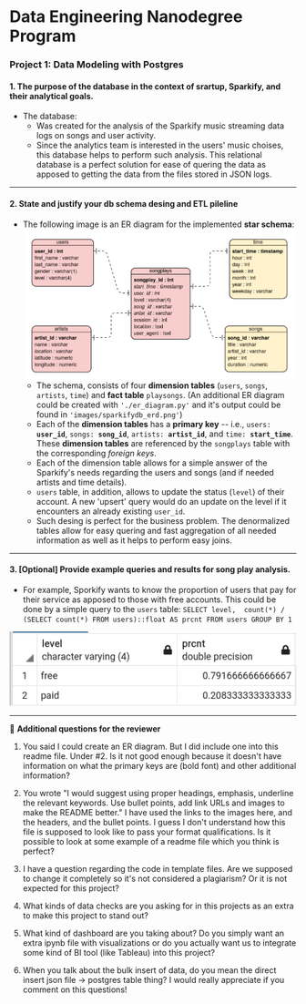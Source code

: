 <h1>Data Engineering Nanodegree Program</h1>
<h3>Project 1: Data Modeling with Postgres</h3>

<h4>1. The purpose of the database in the context of srartup, Sparkify, and their analytical goals.</h4>

* The database:
    * Was created for the analysis of the Sparkify music streaming data logs on songs and user activity.
    * Since the analytics team is interested in the users' music choises, this database helps to perform such analysis. This relational database is a perfect solution for ease of quering the data as apposed to getting the data from the files stored in JSON logs.

***

<h4>2. State and justify your db schema desing and ETL pileline</h4>

* The following image is an ER diagram for the implemented **star schema**:
![Star Schema](images/star_schema.png)
    * The schema, consists of four **dimension tables** (`users`, `songs`, `artists`, `time`) and **fact table** `playsongs`. (An additional ER diagram could be created with `'./er_diagram.py'` and it's output could be found in `'images/sparkifydb_erd.png'`)
    * Each of the **dimension tables** has a **primary key** -- i.e., `users: `**`user_id`**, `songs: `**`song_id`**, `artists: `**`artist_id`**, and `time: `**`start_time`**. These **dimension tables** are referenced by the `songplays` table with the corresponding _foreign keys_. 
    * Each of the dimension table allows for a simple answer of the Sparkify's needs regarding the users and songs (and if needed artists and time details).
    * `users` table, in addition, allows to update the status (`level`) of their account. A new 'upsert' query would do an update on the level if it encounters an already existing `user_id`.
    * Such desing is perfect for the business problem. The denormalized tables allow for easy quering and fast aggregation of all needed information as well as it helps to perform easy joins. 

***

<h4>3. [Optional] Provide example queries and results for song play analysis.</h4>

* For example, Sporkify wants to know the proportion of users that pay for their service as apposed to those with free accounts. This could be done by a simple query to the `users` table:
`SELECT level, 
        count(*) / (SELECT count(*) FROM users)::float AS prcnt
 FROM users
 GROUP BY 1`
 
![level percent](images/level_prcnt.png)
<br>
___

:bell: **Additional questions for the reviewer**
1) You said I could create an ER diagram. But I did include one into this readme file. Under #2. Is it not good enough because it doesn't have information on what the primary keys are (bold font) and other additional information? 
2) You wrote "I would suggest using proper headings, emphasis, underline the relevant keywords. Use bullet points, add link URLs and images to make the README better." 
I have used the links to the images here, and the headers, and the bullet points. I guess I don't understand how this file is supposed to look like to pass your format qualifications. Is it possible to look at some example of a readme file which you think is perfect? 

4) I have a question regarding the code in template files. Are we supposed to change it completely so it's not considered a plagiarism? Or it is not expected for this project?
5) What kinds of data checks are you asking for in this projects as an extra to make this project to stand out?
6) What kind of dashboard are you taking about? Do you simply want an extra ipynb file with visualizations or do you actually want us to integrate some kind of BI tool (like Tableau) into this project?
7) When you talk about the bulk insert of data, do you mean the direct insert json file -> postgres table thing?
I would really appreciate if you comment on this questions!
